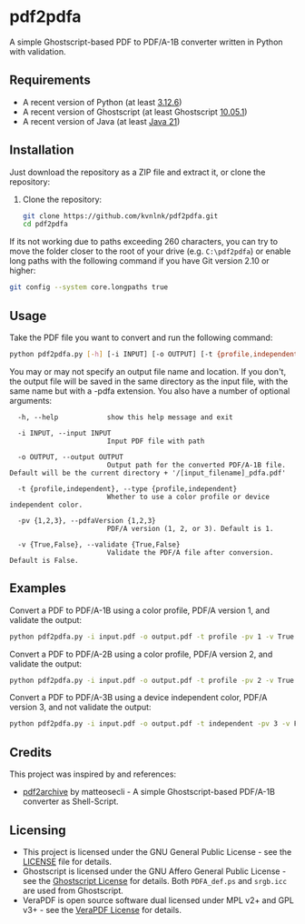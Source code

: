 # pdf2pdfa
A simple Ghostscript-based PDF to PDF/A-1B converter written in Python with validation. 

## Requirements

- A recent version of Python (at least [3.12.6](https://www.python.org/downloads/release/python-3126/))
- A recent version of Ghostscript (at least Ghostscript [10.05.1](https://www.ghostscript.com/releases/gsdnld.html))
- A recent version of Java (at least [Java 21](https://jdk.java.net/archive/))

## Installation
Just download the repository as a ZIP file and extract it, or clone the repository:
1. Clone the repository:
   ```bash
   git clone https://github.com/kvnlnk/pdf2pdfa.git
   cd pdf2pdfa
   ```
If its not working due to paths exceeding 260 characters, you can try to move the folder closer to the root of your drive (e.g. `C:\pdf2pdfa`) or enable long paths with the following command if you have Git version 2.10 or higher: 
   ```bash
  git config --system core.longpaths true
   ```
## Usage
Take the PDF file you want to convert and run the following command:
```bash
python pdf2pdfa.py [-h] [-i INPUT] [-o OUTPUT] [-t {profile,independent}] [-pv {1,2,3}] [-v {True,False}]
```
You may or may not specify an output file name and location. If you don't, the output file will be saved in the same directory as the input file, with the same name but with a -pdfa extension. You also have a number of optional arguments:
```
  -h, --help            show this help message and exit

  -i INPUT, --input INPUT
                        Input PDF file with path

  -o OUTPUT, --output OUTPUT
                        Output path for the converted PDF/A-1B file. Default will be the current directory + '/[input_filename]_pdfa.pdf'

  -t {profile,independent}, --type {profile,independent}
                        Whether to use a color profile or device independent color.

  -pv {1,2,3}, --pdfaVersion {1,2,3}
                        PDF/A version (1, 2, or 3). Default is 1.

  -v {True,False}, --validate {True,False}
                        Validate the PDF/A file after conversion.  Default is False.                 
```

## Examples
Convert a PDF to PDF/A-1B using a color profile, PDF/A version 1, and validate the output:
```bash
python pdf2pdfa.py -i input.pdf -o output.pdf -t profile -pv 1 -v True
```

Convert a PDF to PDF/A-2B using a color profile, PDF/A version 2, and validate the output:
```bash
python pdf2pdfa.py -i input.pdf -o output.pdf -t profile -pv 2 -v True
```

Convert a PDF to PDF/A-3B using a device independent color, PDF/A version 3, and not validate the output:
```bash
python pdf2pdfa.py -i input.pdf -o output.pdf -t independent -pv 3 -v False
```

## Credits

This project was inspired by and references:
- [pdf2archive](https://github.com/matteosecli/pdf2archive) by matteosecli - A simple Ghostscript-based PDF/A-1B converter as Shell-Script.


## Licensing

- This project is licensed under the GNU General Public License - see the [LICENSE](LICENSE) file for details. 
- Ghostscript is licensed under the GNU Affero General Public License - see the [Ghostscript License](https://artifex.com/licensing/gnu-agpl-v3) for details. Both `PDFA_def.ps` and `srgb.icc` are used from Ghostscript.
- VeraPDF is open source software dual licensed under MPL v2+ and GPL v3+ - see the [VeraPDF License](https://verapdf.org/home/) for details.